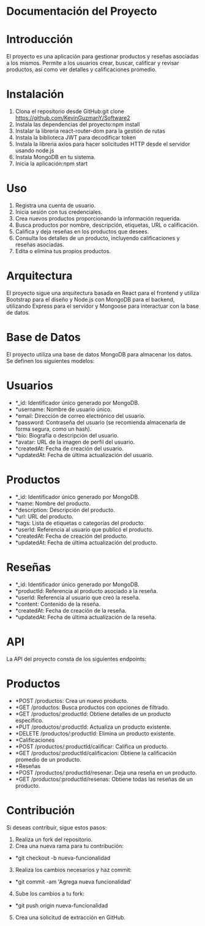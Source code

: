# Documentación del Proyecto
# Introducción
El proyecto es una aplicación para gestionar productos y reseñas asociadas a los mismos. 
Permite a los usuarios crear, buscar, calificar y revisar productos, 
así como ver detalles y calificaciones promedio.

# Instalación
1. Clona el repositorio desde GitHub:git clone https://github.com/KevinGuzmanY/Software2
2. Instala las dependencias del proyecto:npm install
3. Instalar la libreria react-router-dom para la gestión de rutas
4. Instala la biblioteca JWT para decodificar token
5. Instala la libreria axios para hacer solicitudes HTTP desde el servidor usando node.js
6. Instala MongoDB en tu sistema.
7. Inicia la aplicación:npm start

# Uso
1. Registra una cuenta de usuario.
2. Inicia sesión con tus credenciales.
3. Crea nuevos productos proporcionando la información requerida.
4. Busca productos por nombre, descripción, etiquetas, URL o calificación.
5. Califica y deja reseñas en los productos que desees.
6. Consulta los detalles de un producto, incluyendo calificaciones y reseñas asociadas.
7. Edita o elimina tus propios productos.

# Arquitectura
El proyecto sigue una arquitectura basada en React  para el frontend y utiliza Bootstrap para el diseño y Node.js 
con MongoDB para el backend, utilizando Express para el servidor y Mongoose para interactuar con la base de datos.

# Base de Datos
El proyecto utiliza una base de datos MongoDB para almacenar los datos. Se definen los siguientes modelos:

# Usuarios
- *_id: Identificador único generado por MongoDB.
- *username: Nombre de usuario único.
- *email: Dirección de correo electrónico del usuario.
- *password: Contraseña del usuario (se recomienda almacenarla de forma segura, como un hash).
- *bio: Biografía o descripción del usuario.
- *avatar: URL de la imagen de perfil del usuario.
- *createdAt: Fecha de creación del usuario.
- *updatedAt: Fecha de última actualización del usuario.

# Productos
- *_id: Identificador único generado por MongoDB.
- *name: Nombre del producto.
- *description: Descripción del producto.
- *url: URL del producto.
- *tags: Lista de etiquetas o categorías del producto.
- *userId: Referencia al usuario que publicó el producto.
- *createdAt: Fecha de creación del producto.
- *updatedAt: Fecha de última actualización del producto.

# Reseñas
- *_id: Identificador único generado por MongoDB.
- *productId: Referencia al producto asociado a la reseña.
- *userId: Referencia al usuario que creó la reseña.
- *content: Contenido de la reseña.
- *createdAt: Fecha de creación de la reseña.
- *updatedAt: Fecha de última actualización de la reseña.

# API
La API del proyecto consta de los siguientes endpoints:

# Productos
- *POST /productos: Crea un nuevo producto.
- *GET /productos: Busca productos con opciones de filtrado.
- *GET /productos/:productId: Obtiene detalles de un producto específico.
- *PUT /productos/:productId: Actualiza un producto existente.
- *DELETE /productos/:productId: Elimina un producto existente.
- *Calificaciones
- *POST /productos/:productId/calificar: Califica un producto.
- *GET /productos/:productId/calificacion: Obtiene la calificación promedio de un producto.
- *Reseñas
- *POST /productos/:productId/resenar: Deja una reseña en un producto.
- *GET /productos/:productId/resenas: Obtiene todas las reseñas de un producto.

# Contribución
Si deseas contribuir, sigue estos pasos:
1. Realiza un fork del repositorio.
2. Crea una nueva rama para tu contribución:
- *git checkout -b nueva-funcionalidad
3. Realiza los cambios necesarios y haz commit:
- *git commit -am 'Agrega nueva funcionalidad'
4. Sube los cambios a tu fork:
- *git push origin nueva-funcionalidad
5. Crea una solicitud de extracción en GitHub.
